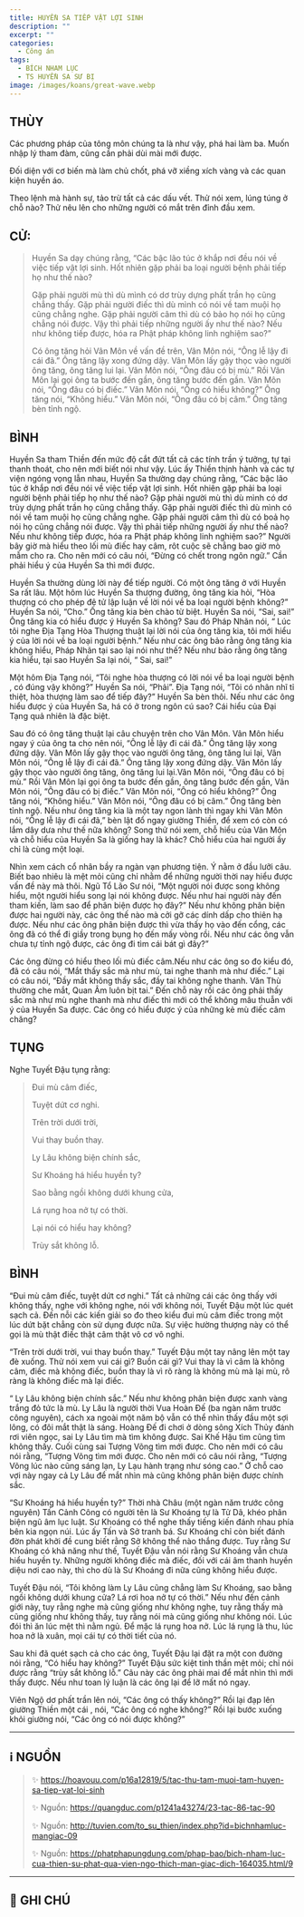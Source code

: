 ```yaml
---
title: HUYỀN SA TIẾP VẬT LỢI SINH
description: ""
excerpt: ""
categories:
  - Công án
tags:
  - BÍCH NHAM LỤC
  - TS HUYỀN SA SƯ BỊ
image: /images/koans/great-wave.webp
---
```


## THÙY

Các phương pháp của tông môn chúng ta là như vậy, phá hai làm ba. Muốn nhập lý tham đàm, cũng cần phải dùi mài mới được. 

Đối diện với cơ biến mà làm chủ chốt, phá vỡ xiềng xích vàng và các quan kiện huyền áo. 

Theo lệnh mà hành sự, tảo trừ tất cả các dấu vết. Thử nói xem, lúng túng ở chỗ nào? Thử nêu lên cho những người có mắt trên đỉnh đầu xem.

## CỬ:

> Huyền Sa dạy chúng rằng, “Các bậc lão túc ở khắp nơi đều nói về việc tiếp vật lợi sinh. Hốt nhiên gặp phải ba loại người bệnh phải tiếp họ như thế nào? 
> 
> Gặp phải người mù thì dù mình có dơ trùy dựng phất trần họ cũng chẳng thấy. Gặp phải người điếc thì dù mình có nói về tam muội họ cũng chẳng nghe. Gặp phải người câm thì dù có bảo họ nói họ cũng chẳng nói được. Vậy thì phải tiếp những người ấy như thế nào? Nếu như không tiếp được, hóa ra Phật pháp không linh nghiệm sao?”
>
> Có ông tăng hỏi Vân Môn về vấn đề trên, Vân Môn nói, “Ông lễ lậy đi cái đã.” Ông tăng lậy xong đứng dậy. Vân Môn lấy gậy thọc vào người ông tăng, ông tăng lui lại. Vân Môn nói, “Ông đâu có bị mù.” Rồi Vân Môn lại gọi ông ta bước đến gần, ông tăng bước đến gần. Vân Môn nói, “Ông đâu có bị điếc.” Vân Môn nói, “Ông có hiểu không?” Ông tăng nói, “Không hiểu.” Vân Môn nói, “Ông đâu có bị câm.” Ông tăng bèn tỉnh ngộ.

## BÌNH

Huyền Sa tham Thiền đến mức độ cắt đứt tất cả các tính trần ý tưởng, tự tại thanh thoát, cho nên mới biết nói như vậy. Lúc ấy Thiền thịnh hành và các tự viện ngóng vọng lẫn nhau, Huyền Sa thường dạy chúng rằng, “Các bậc lão túc ở khắp nơi đều nói về việc tiếp vật lợi sinh. Hốt nhiên gặp phải ba loại người bệnh phải tiếp họ như thế nào? Gặp phải người mù thì dù mình có dơ trùy dựng phất trần họ cũng chẳng thấy. Gặp phải người điếc thì dù mình có nói về tam muội họ cũng chẳng nghe. Gặp phải người câm thì dù có boả họ nói họ cũng chẳng nói được. Vậy thì phải tiếp những người ấy như thế nào? Nếu như không tiếp được, hóa ra Phật pháp không linh nghiệm sao?” Người bây giờ mà hiểu theo lối mù điếc hay câm, rôt cuộc sẽ chẳng bao giờ mò mẫm cho ra. Cho nên mới có câu nói, “Đừng có chết trong ngôn ngữ.” Cần phải hiểu ý của Huyền Sa thì mới được.

Huyền Sa thường dùng lời này để tiếp người. Có một ông tăng ở với Huyền Sa rất lâu. Một hôm lúc Huyền Sa thượng đường, ông tăng kia hỏi, “Hòa thượng có cho phép đệ tử lập luận về lời nói về ba loại người bệnh không?” Huyền Sa nói, “Cho.” Ông tăng kia bèn chào từ biệt. Huyền Sa nói, “Sai, sai!” Ông tăng kia có hiểu được ý Huyền Sa không? Sau đó Pháp Nhãn nói, “ Lúc tôi nghe Địa Tạng Hòa Thượng thuật lại lời nói của ông tăng kia, tôi mới hiểu ý của lời nói về ba loại người bệnh.” Nếu như các ông bảo rằng ông tăng kia không hiểu, Pháp Nhãn tại sao lại nói như thế? Nếu như bảo rằng ông tăng kia hiểu, tại sao Huyền Sa lại nói, “ Sai, sai!”

Một hôm Địa Tạng nói, “Tôi nghe hòa thượng có lời nói về ba loại người bệnh , có đúng vậy không?” Huyền Sa nói, “Phải”. Địa Tạng nói, “Tôi có nhãn nhĩ tỉ thiệt, hòa thượng làm sao để tiếp đây?” Huyền Sa bèn thôi. Nếu như các ông hiểu được ý của Huyền Sa, há có ở trong ngôn cú sao? Cái hiểu của Đại Tạng quả nhiên là đặc biệt.

Sau đó có ông tăng thuật lại câu chuyện trên cho Vân Môn. Vân Môn hiểu ngay ý của ông ta cho nên nói, “Ông lễ lậy đi cái đã.” Ông tăng lậy xong đứng dậy. Vân Môn lấy gậy thọc vào người ông tăng, ông tăng lui lại, Vân Môn nói, “Ông lễ lậy đi cái đã.” Ông tăng lậy xong đứng dậy. Vân Môn lấy gậy thọc vào người ông tăng, ông tăng lui lại.Vân Môn nói, “Ông đâu có bị mù.” Rồi Vân Môn lại gọi ông ta bước đến gần, ông tăng bước đến gần, Vân Môn nói, “Ông đâu có bị điếc.” Vân Môn nói, “Ông có hiểu không?” Ông tăng nói, “Không hiểu.” Vân Môn nói, “Ông đâu có bị câm.” Ông tăng bèn tỉnh ngộ. Nếu như ông tăng kia là một tay ngon lành thì ngay khi Vân Môn nói, “Ông lễ lậy đi cái đã,” bèn lật đổ ngay giường Thiền, để xem có còn có lắm dây dưa như thế nữa không? Song thử nói xem, chỗ hiểu của Vân Môn và chỗ hiểu của Huyền Sa là giống hay là khác? Chỗ hiểu của hai người ấy chỉ là cùng một loại.

Nhìn xem cách cổ nhân bầy ra ngàn vạn phương tiện. Ý nằm ở đầu lưỡi câu. Biết bao nhiêu là mệt mỏi cũng chỉ nhằm để những người thời nay hiểu được vấn đề này mà thôi. Ngũ Tổ Lão Sư nói, “Một người nói được song không hiểu, một người hiểu song lại nói không được. Nếu như hai người này đến tham kiến, làm sao để phân biện được họ đây?” Nếu như không phân biện được hai người này, các ông thế nào mà cởi gỡ các dính dấp cho thiên hạ được. Nếu như các ông phân biện được thì vừa thấy họ vào đến cổng, các ông đã có thể đi giầy trong bụng họ đến mấy vòng rồi. Nếu như các ông vẫn chưa tự tỉnh ngộ được, các ông đi tìm cái bát gì đây?”

Các ông đừng có hiểu theo lối mù điếc câm.Nếu như các ông so đo kiểu đó, đã có câu nói, “Mắt thấy sắc mà như mù, tai nghe thanh mà như điếc.” Lại có câu nói, “Đầy mắt không thấy sắc, đầy tai không nghe thanh. Văn Thù thường che mắt, Quan Âm luôn bịt tai.” Đến chỗ này rồi các ông phải thấy sắc mà như mù nghe thanh mà như điếc thì mới có thể không mâu thuẫn với ý của Huyền Sa được. Các ông có hiểu được ý của những kẻ mù điếc câm chăng?

## TỤNG

Nghe Tuyết Đậu tụng rằng:

> Đui mù câm điếc,
>
> Tuyệt dứt cơ nghi.
>
> Trên trời dưới trời,
>
> Vui thay buồn thay.
>
> Ly Lâu không biện chính sắc,
>
> Sư Khoáng há hiểu huyền ty?
>
> Sao bằng ngồi không dưới khung cửa,
>
> Lá rụng hoa nở tự có thời.
>
> Lại nói có hiểu hay không?
>
> Trùy sắt không lỗ.

## BÌNH

“Đui mù câm điếc, tuyệt dứt cơ nghi.” Tất cả những cái các ông thấy với không thấy, nghe với không nghe, nói với không nói, Tuyết Đậu một lúc quét sạch cả. Đến nỗi các kiến giải so đo theo kiểu đui mù câm điếc trong một lúc dứt bặt chẳng còn sử dụng được nữa. Sự việc hường thượng này có thể gọi là mù thật điếc thật câm thật vô cơ vô nghi.

“Trên trời dưới trời, vui thay buồn thay.” Tuyết Đậu một tay nâng lên một tay đè xuống. Thử nói xem vui cái gì? Buồn cái gì? Vui thay là vì câm là không câm, điếc mà không điếc, buồn thay là vì rõ ràng là không mù mà lại mù, rõ ràng là không điếc mà lại điếc.

“ Ly Lâu không biện chính sắc.” Nếu như không phân biện được xanh vàng trắng đỏ tức là mù. Ly Lâu là người thời Vua Hoàn Đế (ba ngàn năm trước công nguyên), cách xa ngoài một năm bộ vẫn có thể nhìn thấy đầu một sợi lông, có đôi mắt thật là sáng. Hoàng Đế đi chơi ở dòng sông Xích Thủy đánh rơi viên ngọc, sai Ly Lâu tìm mà tìm không được. Sai Khế Hậu tìm cũng tìm không thấy. Cuối cùng sai Tượng Võng tìm mới được. Cho nên mới có câu nói rằng, “Tượng Võng tìm mới được. Cho nên mới có câu nói rằng, “Tượng Võng lúc nào cũng sáng lạn, Ly Lạu hành trạng như sóng cao.” Ở chỗ cao vợi này ngay cả Ly Lâu để mắt nhìn mà cũng không phân biện được chính sắc.

“Sư Khoáng há hiểu huyền ty?” Thời nhà Châu (một ngàn năm trước công nguyên) Tấn Cảnh Công có người tên là Sư Khoáng tự là Tử Dã, khéo phân biện ngũ âm lục luật. Sư Khoáng có thể nghe thấy tiếng kiến đánh nhau phía bên kia ngọn núi. Lúc ấy Tấn và Sở tranh bá. Sư Khoáng chỉ còn biết đánh đờn phát khởi đề cung biết rằng Sở không thể nào thắng được. Tuy rằng Sư Khoáng có khả năng như thế, Tuyết Đậu vẫn nói rằng Sư Khoáng vẫn chưa hiểu huyền ty. Những người không điếc mà điếc, đối với cái âm thanh huyền diệu nơi cao này, thì cho dù là Sư Khoáng đi nữa cũng không hiểu được.

Tuyết Đậu nói, “Tôi không làm Ly Lâu cũng chẳng làm Sư Khoáng, sao bằng ngồi không dưới khung cửa? Lá rơi hoa nở tự có thời.” Nếu như đến cảnh giới này, tuy rằng nghe mà cũng giống như không nghe, tuy rằng thấy mà cũng giống như không thấy, tuy rằng nói mà cũng giống như không nói. Lúc đói thì ăn lúc mệt thì nằm ngủ. Để mặc lá rụng hoa nở. Lúc lá rụng là thu, lúc hoa nở là xuân, mọi cái tự có thời tiết của nó.

Sau khi đã quét sạch cả cho các ông, Tuyết Đậu lại đặt ra một con đường nói rằng, “Có hiểu hay không?” Tuyết Đậu sức kiệt tinh thần mệt mỏi; chỉ nói được rằng “trùy sắt không lỗ.” Câu này các ông phải mai để mắt nhìn thì mới thấy được. Nếu như toan lý luận là các ông lại để lỡ mất nó ngay.

Viên Ngộ dơ phất trần lên nói, “Các ông có thấy không?” Rồi lại đạp lên giường Thiền một cái , nói, “Các ông có nghe không?” Rồi lại bước xuống khỏi giường nói, “Các ông có nói được không?”

<hr class="blog-rule" />

## ℹ️ NGUỒN

> ✨ https://hoavouu.com/p16a12819/5/tac-thu-tam-muoi-tam-huyen-sa-tiep-vat-loi-sinh
>
> ✨ Nguồn: https://quangduc.com/p1241a43274/23-tac-86-tac-90
>
> ✨ Nguồn: http://tuvien.com/to_su_thien/index.php?id=bichnhamluc-mangiac-09
>
> ✨ Nguồn: https://phatphapungdung.com/phap-bao/bich-nham-luc-cua-thien-su-phat-qua-vien-ngo-thich-man-giac-dich-164035.html/9

<hr class="blog-rule" />

## 📌 GHI CHÚ

[^1]: ⭐️ <a href="/masters/Xuansha-Shibei" target="_blank">🔗 TS HUYỀN SA SƯ BỊ</a>
